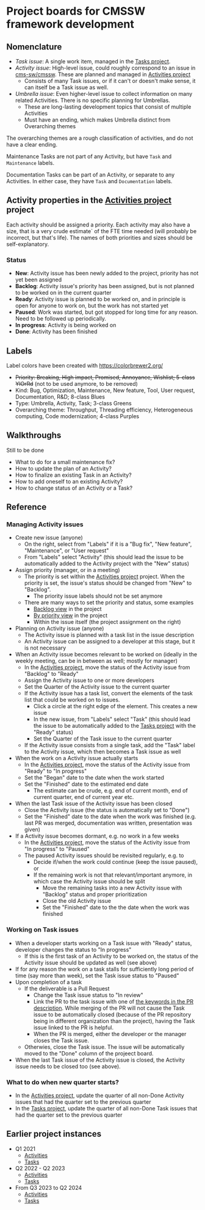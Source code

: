 # Project boards for CMSSW framework development

## Nomenclature

* *Task issue*: A single work item, managed in the [Tasks project](https://github.com/orgs/cms-sw/projects/10).
* *Activity issue*: High-level issue, could roughly correspond to an issue in [cms-sw/cmssw](https://github.com/cms-sw/cmssw/issues). These are planned and managed in [Activities project](https://github.com/orgs/cms-sw/projects/10)
  * Consists of many Task issues, or if it can't or doesn't make sense, it can itself be a Task issue as well.
* *Umbrella issue*: Even higher-level issue to collect information on many related Activities. There is no specific planning for Umbrellas.
  * These are long-lasting development topics that consist of multiple Activities
  * Must have an ending, which makes Umbrella distinct from Overarching themes

The overarching themes are a rough classification of activities, and do not have a clear ending.

Maintenance Tasks are not part of any Activity, but have `Task` and `Maintenance` labels.

Documentation Tasks can be part of an Activity, or separate to any Activities. In either case, they have `Task` and `Documentation` labels.

## Activity properties in the [Activities project](https://github.com/orgs/cms-sw/projects/11) project

Each activity should be assigned a priority. Each activity may also
have a size, that is a very crude estimate` of the FTE time needed
(will probably be incorrect, but that's life). The names of both
priorities and sizes should be self-explanatory.

### Status

* **New**: Activity issue has been newly added to the project, priority has not yet been assigned
* **Backlog**: Activity issue's priority has been assigned, but is not planned to be worked on in the current quarter
* **Ready**: Activity issue is planned to be worked on, and in principle is open for anyone to work on, but the work has not started yet
* **Paused**: Work was started, but got stopped for long time for any reason. Need to be followed up periodically.
* **In progress**: Activity is being worked on
* **Done**: Activity has been finished

## Labels

Label colors have been created with https://colorbrewer2.org/

* ~~Priority: Breaking, High impact, Promised, Annoyance, Wishlist; 5-class YlOrRd~~ (not to be used anymore, to be removed)
* Kind: Bug, Optimization, Maintenance, New feature, Tool, User request, Documentation, R&D; 8-class Blues
* Type: Umbrella, Activity, Task; 3-class Greens
* Overarching theme: Throughput, Threading efficiency, Heterogeneous computing, Code modernization; 4-class Purples

## Walkthroughs

Still to be done
* What to do for a small maintenance fix?
* How to update the plan of an Activity?
* How to finalize an existing Task in an Activity?
* How to add oneself to an existing Activity?
* How to change status of an Activity or a Task?

## Reference

### Managing Activity issues

* Create new issue (anyone)
  * On the right, select from "Labels" if it is a "Bug fix", "New feature", "Maintenance", or "User request"
  * From "Labels" select "Activity" (this should lead the issue to be automatically added to the Activity project with the "New" status)
* Assign priority (manager, or in a meeting)
  * The priority is set within the [Activities project](https://github.com/orgs/cms-sw/projects/11) project. When the priority is set, the issue's status should be changed from "New" to "Backlog". 
    * The priority issue labels should not be set anymore
  * There are many ways to set the priority and status, some examples
    * [Backlog view](https://github.com/orgs/cms-sw/projects/11/views/1) in the project
    * [By priority view](https://github.com/orgs/cms-sw/projects/11/views/2) in the project
    * Within the issue itself (the project assignment on the right)
* Planning on Activity issue (anyone)
  * The Activity issue is planned with a task list in the issue description
  * An Activity issue can be assigned to a developer at this stage, but it is not necessary
* When an Activity issue becomes relevant to be worked on (ideally in the weekly meeting, can be in between as well; mostly for manager)
  * In the [Activities project](https://github.com/orgs/cms-sw/projects/11), move the status of the Activity issue from "Backlog" to "Ready"
  * Assign the Activity issue to one or more developers
  * Set the Quarter of the Activity issue to the current quarter
  * If the Activity issue has a task list, convert the elements of the task list that could be worked on to issues.
    * Click a circle at the right edge of the element. This creates a new issue
    * In the new issue, from "Labels" select "Task" (this should lead the issue to be automatically added to the [Tasks project](https://github.com/orgs/cms-sw/projects/10) with the "Ready" status)
    * Set the Quarter of the Task issue to the current quarter
  * If the Activity issue consists from a single task, add the "Task" label to the Activity issue, which then becomes a Task issue as well
* When the work on a Activity issue actually starts
  * In the [Activities project](https://github.com/orgs/cms-sw/projects/11), move the status of the Activity issue from "Ready" to "In progress"
  * Set the "Began" date to the date when the work started
  * Set the "Finished" date to the estimated end date
    * The estimate can be crude, e.g. end of current month, end of current quarter, end of current year etc.
* When the last Task issue of the Activity issue has been closed
  * Close the Activity issue (the status is automatically set to "Done")
  * Set the "Finished" date to the date when the work was finished (e.g. last PR was merged, documentation was written, presentation was given)
* If a Activity issue becomes dormant, e.g. no work in a few weeks
  * In the [Activities project](https://github.com/orgs/cms-sw/projects/11), move the status of the Activity issue from "In progress" to "Paused"
  * The paused Activity issues should be revisited regularly, e.g. to
    * Decide if/when the work could continue (keep the issue paused), or
    * If the remaining work is not that relevant/important anymore, in which case the Activity issue should be split
      * Move the remaining tasks into a new Activity issue with "Backlog" status and proper prioritization
      * Close the old Activity issue
      * Set the "Finished" date to the the date when the work was finished

### Working on Task issues

* When a developer starts working on a Task issue with "Ready" status, developer changes the status to "In progress"
  * If this is the first task of an Activity to be worked on, the status of the Activity issue should be updated as well (see above)
* If for any reason the work on a task stalls for sufficiently long period of time (say more than week), set the Task issue status to "Paused"
* Upon completion of a task
  * If the deliverable is a Pull Request
    * Change the Task issue status to "In review"
    * Link the PR to the task issue with one of [the keywords in the PR description](https://docs.github.com/en/github/managing-your-work-on-github/linking-a-pull-request-to-an-issue#linking-a-pull-request-to-an-issue-using-a-keyword). While merging of the PR will not cause the Task issue to be automatically closed (because of the PR repository being in different organization than the project), having the Task issue linked to the PR is helpful.
    * When the PR is merged, either the developer or the manager closes the Task issue.
  * Otherwies, close the Task issue. The issue will be automatically moved to the "Done" column of the projeect board.
* When the last Task issue of the Activity issue is closed, the Activity issue needs to be closed too (see above).

### What to do when new quarter starts?

* In the [Activities project](https://github.com/orgs/cms-sw/projects/11), update the quarter of all non-Done Activity issues that had the quarter set to the previous quarter
* In the [Tasks project](https://github.com/orgs/cms-sw/projects/10), update the quarter of all non-Done Task issues that had the quarter set to the previous quarter


## Earlier project instances

* Q1 2021
  * [Activities](https://github.com/cms-sw/framework-team/projects/1)
  * [Tasks](https://github.com/cms-sw/framework-team/projects/2)
* Q2 2022 - Q2 2023
  * [Activities](https://github.com/cms-sw/framework-team/projects/4)
  * [Tasks](https://github.com/cms-sw/framework-team/projects/6)
* From Q3 2023 to Q2 2024
  * [Activities](https://github.com/users/makortel/projects/4)
  * [Tasks](https://github.com/users/makortel/projects/5)
